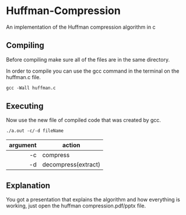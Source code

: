 # Huffman-Compression
An implementation of the Huffman compression algorithm in c 
## Compiling 
Before compiling make sure all of the files are in the same directory.

In order to compile you can use the gcc command in the terminal on the huffman.c file.
 ```md
 gcc -Wall huffman.c
  ```
## Executing
Now use the new file of compiled code that was created by gcc.

 ```md
 ./a.out -c/-d fileName
  ```

| argument | action    |
|---------:|-----------|
|        -c| compress  |
|        -d| decompress(extract)|

## Explanation
You got a presentation that explains the algorithm and how everything is working, just open the huffman compression.pdf/pptx file.
